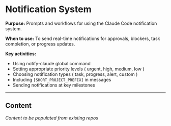 # Notification System

**Purpose:** Prompts and workflows for using the Claude Code notification system.

**When to use:** To send real-time notifications for approvals, blockers, task completion, or progress updates.

**Key activities:**
- Using notify-claude global command
- Setting appropriate priority levels ( urgent, high, medium, low )
- Choosing notification types ( task, progress, alert, custom )
- Including `[SHORT_PROJECT_PREFIX]` in messages
- Sending notifications at key milestones

---

## Content

_Content to be populated from existing repos_
